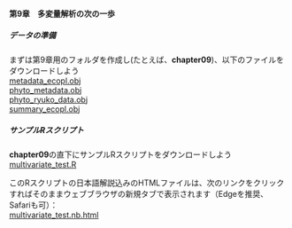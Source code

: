 #### 第9章　多変量解析の次の一歩
##### <b>データの準備</b>
まずは第9章用のフォルダを作成し(たとえば、<b>chapter09</b>)、以下のファイルをダウンロードしよう<br>
[metadata_ecopl.obj](../Robj/metadata_ecopl.obj)<br>
[phyto_metadata.obj](../Robj/phyto_metadata.obj)<br>
[phyto_ryuko_data.obj](../Robj/phyto_ryuko_data.obj)<br>
[summary_ecopl.obj](../Robj/summary_ecopl.obj)<br>


##### <b>サンプルRスクリプト</b>
<b>chapter09</b>の直下にサンプルRスクリプトをダウンロードしよう<br>
[multivariate_test.R](./multivariate_test.R)<br>

このRスクリプトの日本語解説込みのHTMLファイルは、次のリンクをクリックすればそのままウェブブラウザの新規タブで表示されます（Edgeを推奨、Safariも可）：<br>
<a href="./multivariate_test.nb.html" target="_blank" rel="noopener noreferrer">multivariate_test.nb.html</a><br>

